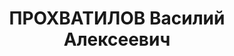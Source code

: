 ---
title: ПРОХВАТИЛОВ Василий Алексеевич
description: "Род. в 1904, х. Сухова [?], русский, обр.: начальное, б/п. Проживал:\
  \ г. Туапсе. \n  Приговор: тройка при УНКВД по Краснодарскому краю, 05.10.1938 –\
  \ ВМН. \n  Реабилитирован военным трибуналом СКВО 08.10.1955"
---